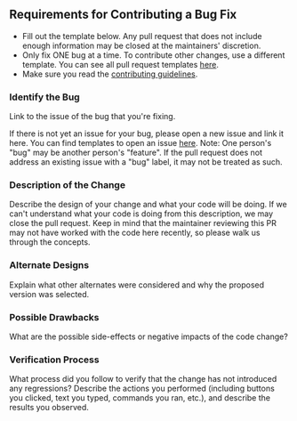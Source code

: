 ## Requirements for Contributing a Bug Fix

* Fill out the template below. Any pull request that does not include enough information may be closed at the maintainers' discretion.
* Only fix ONE bug at a time. To contribute other changes, use a different template. You can see all pull request templates [here](https://github.com/JazzBrotha/screenmycode/tree/master/.github/PULL_REQUEST_TEMPLATE).
* Make sure you read the [contributing guidelines](https://github.com/JazzBrotha/screenmycode/blob/master/CONTRIBUTING.md).

### Identify the Bug

Link to the issue of the bug that you're fixing.

If there is not yet an issue for your bug, please open a new issue and link it here. You can find templates to open an issue [here](https://github.com/JazzBrotha/screenmycode/tree/master/.github/ISSUE_TEMPLATE).
Note: One person's "bug" may be another person's "feature". If the pull request does not address an existing issue with a "bug" label, it may not be treated as such.

### Description of the Change

Describe the design of your change and what your code will be doing. If we can't understand what your code is doing from this description, we may close the pull request. Keep in mind that the maintainer reviewing this PR may not have worked with the code here recently, so please walk us through the concepts.

### Alternate Designs

Explain what other alternates were considered and why the proposed version was selected.

### Possible Drawbacks

What are the possible side-effects or negative impacts of the code change?

### Verification Process

What process did you follow to verify that the change has not introduced any regressions? Describe the actions you performed (including buttons you clicked, text you typed, commands you ran, etc.), and describe the results you observed.
